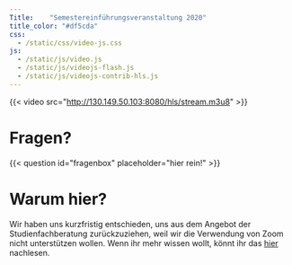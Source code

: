 ```yaml
---
Title:	  "Semestereinführungsveranstaltung 2020"
title_color: "#df5cda"
css:
  - /static/css/video-js.css
js:
  - /static/js/video.js
  - /static/js/videojs-flash.js
  - /static/js/videojs-contrib-hls.js
---
```


{{< video src="http://130.149.50.103:8080/hls/stream.m3u8" >}}

# Fragen?
{{< question id="fragenbox" placeholder="hier rein!" >}}

# Warum hier?

Wir haben uns kurzfristig entschieden, uns aus dem Angebot der Studienfachberatung zurückzuziehen, weil wir die Verwendung von Zoom nicht unterstützen wollen. Wenn ihr mehr wissen wollt, könnt ihr das [hier](/aktuelles) nachlesen.